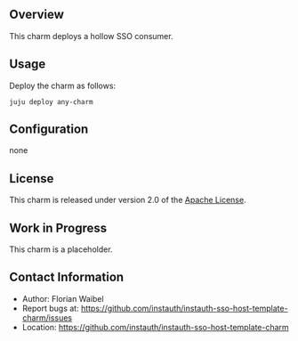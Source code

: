 Overview
--------

This charm deploys a hollow SSO consumer. 

Usage
-----

Deploy the charm as follows:

    juju deploy any-charm

Configuration
-------------

none

License
-------

This charm is released under version 2.0 of the [Apache License](http://www.apache.org/licenses/LICENSE-2.0).

Work in Progress
----------------

This charm is a placeholder.

Contact Information
-------------------

* Author: Florian Waibel
* Report bugs at: https://github.com/instauth/instauth-sso-host-template-charm/issues
* Location: https://github.com/instauth/instauth-sso-host-template-charm
